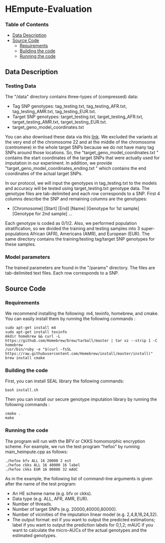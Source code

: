 # HEmpute-Evaluation

### Table of Contents
- [Data Description](#data-description)
- [Source Code](#source-code)
    - [Requirements](#requirements)
    - [Building the code](#building-the-code)
    - [Running the code](#running-the-code)

## Data Description
### Testing Data
The "/data" directory contains three-types of (compressed) data:
- Tag SNP genotypes: tag_testing.txt, tag_testing_AFR.txt, tag_testing_AMR.txt, tag_testing_EUR.txt.
- Target SNP genotypes: target_testing.txt, target_testing_AFR.txt, target_testing_AMR.txt, target_testing_EUR.txt.
- target_geno_model_coordinates.txt 

You can also download these data via this [link](https://github.com/K-miran/secure-imputation/tree/master/data).
We excluded the variants at the very end of the chromosome 22 and at the middle of the chromosome (centromere) in the whole target SNPs because we do not have many tag SNPs around those locations. So, the "target_geno_model_coordinates.txt " contains the start coordinates of the target SNPs that were actually used for imputation in our experiment. 
In addition, we provide "target_geno_model_coordinates_ending.txt " which contains the end coordinates of the actual target SNPs. 

In our protocol, we will input the genotypes in tag_testing.txt to the models and accuracy will be tested using target_testing.txt genotype data. 
The genotype files are tab-delimited and each row corresponds to a SNP. First 4 columns describe the SNP and remaining columns are the genotypes:
- [Chromosome] [Start] [End] [Name] [Genotype for 1st sample] [Genotype for 2nd sample] ...

Each genotype is coded as 0/1/2. Also, we performed population stratification, so we divided the training and testing samples into 3 super-populations African (AFR), Americans (AMR), and European (EUR). The same directory contains the training/testing tag/target SNP genotypes for these samples.

### Model parameters
The trained parameters are found in the "/params" directory. The files are tab-delimited text files. Each row corresponds to a SNP.

## Source Code

### Requirements
We recommend installing the following: m4, texinfo, homebrew, and cmake. You can easily install them by running the following commands :
```
sudo apt-get install m4
sudo apt-get install texinfo 
mkdir homebrew && curl -L https://github.com/Homebrew/brew/tarball/master | tar xz --strip 1 -C homebrew
/usr/bin/ruby -e "$(curl -fsSL https://raw.githubusercontent.com/Homebrew/install/master/install)"
brew install cmake  
```

### Building the code
First, you can install SEAL library the following commands:
```
bash install.sh
```
Then you can install our secure genotype imputation library by running the following commands :
```
cmake . 
make
```

### Running the code
The program will run with the BFV or CKKS homomorphic encryption scheme.
For example, we run the test program "hefoo"  by running main_heimpute.cpp as follows:

```
./hefoo bfv ALL 16 20000 2 est
./hefoo ckks ALL 16 40000 16 label
./hefoo ckks EUR 16 80000 32 mAUC
```
As in the example, the following list of command-line arguments is given after the name of the test program:
- An HE scheme name (e.g. bfv or ckks).
- Data type (e.g. ALL, AFR, AMR, EUR). 
- Number of threads.
- Number of target SNPs (e.g. 20000,40000,80000).
- Number of vicinities of the imputation linear model (e.g. 2,4,8,16,24,32).
- The output format: est if you want to output the predicted estimations; label if you want to output the prediction labels for 0,1,2; mAUC if you want to calculate the micro-AUCs of the actual genotypes and the estimated genotypes.
